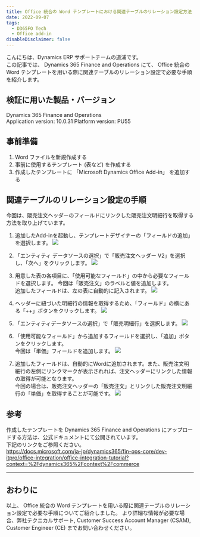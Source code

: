 ```yaml
---
title: Office 統合の Word テンプレートにおける関連テーブルのリレーション設定方法
date: 2022-09-07
tags:
  - D365FO Tech
  - Office add-in
disableDisclaimer: false
---
```


こんにちは、Dynamics ERP サポートチームの道浦です。  
この記事では、 Dynamics 365 Finance and Operations にて、 Office 統合の Word テンプレートを用いる際に関連テーブルのリレーション設定で必要な手順を紹介します。

<!-- more -->
## 検証に用いた製品・バージョン
Dynamics 365 Finance and Operations      
Application version: 10.0.31
Platform version: PU55

## 事前準備
1. Word ファイルを新規作成する
2. 事前に使用するテンプレート (表など) を作成する
3. 作成したテンプレートに 「Microsoft Dynamics Office Add-in」 を追加する


## 関連テーブルのリレーション設定の手順

今回は、販売注文ヘッダーのフィールドにリンクした販売注文明細行を取得する方法を取り上げています。  


1. 追加したAdd-inを起動し、テンプレートデザイナーの「フィールドの追加」を選択します。
    ![](./how-to-set-related-tables-for-office-addin-using-word/step1.png)

2. 「エンティティ データソースの選択」で「販売注文ヘッダー V2」を選択し、「次へ」をクリックします。
    ![](./how-to-set-related-tables-for-office-addin-using-word/step2.png)

3. 用意した表の各項目に、「使用可能なフィールド」の中から必要なフィールドを選択します。  今回は「販売注文」のラベルと値を追加します。  
追加したフィールドは、左の表に自動的に記入されます。
    ![](./how-to-set-related-tables-for-office-addin-using-word/step3.png)

4.  ヘッダーに紐づいた明細行の情報を取得するため、「フィールド」の横にある「++」ボタンをクリックします。
    ![](./how-to-set-related-tables-for-office-addin-using-word/step4.png)

5. 「エンティティデータソースの選択」で「販売明細行」を選択します。
    ![](./how-to-set-related-tables-for-office-addin-using-word/step5.png)


6. 「使用可能なフィールド」から追加するフィールドを選択し、「追加」ボタンをクリックします。  
今回は「単価」フィールドを追加します。
    ![](./how-to-set-related-tables-for-office-addin-using-word/step6.png)


7. 追加したフィールドは、自動的にWordに追加されます。また、販売注文明細行の左側にリンクマークが表示されれば、注文ヘッダーにリンクした情報の取得が可能となります。    
今回の場合は、販売注文ヘッダーの「販売注文」とリンクした販売注文明細行の「単価」を取得することが可能です。
    ![](./how-to-set-related-tables-for-office-addin-using-word/step7.png)


## 参考
作成したテンプレートを Dynamics 365 Finance and Operations にアップロードする方法は、公式ドキュメントにて公開されています。  
下記のリンクをご参照ください。  
https://docs.microsoft.com/ja-jp/dynamics365/fin-ops-core/dev-itpro/office-integration/office-integration-tutorial?context=%2Fdynamics365%2Fcontext%2Fcommerce

---
## おわりに  

以上、 Office 統合の Word テンプレートを用いる際に関連テーブルのリレーション設定で必要な手順についてご紹介しました。
より詳細な情報が必要な場合、弊社テクニカルサポート, Customer Success Account Manager (CSAM), Customer Engineer (CE) までお問い合わせください。
